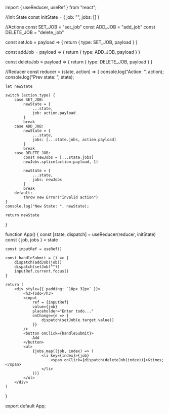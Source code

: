 import { useReducer, useRef } from "react";

//Init State
const initState = {
    job: "",
    jobs: []
}

//Actions
const SET_JOB = "set_job"
const ADD_JOB = "add_job"
const DELETE_JOB = "delete_job"

const setJob = payload => {
    return {
        type: SET_JOB,
        payload
    }
}

const addJob = payload => {
    return {
        type: ADD_JOB,
        payload
    }
}

const deleteJob = payload => {
    return {
        type: DELETE_JOB,
        payload
    }
}


//Reducer
const reducer = (state, action) => {
    console.log("Action: ", action);
    console.log("Prev state: ", state);

    let newState

    switch (action.type) {
        case SET_JOB:
            newState = {
                ...state,
                job: action.payload
            }
            break
        case ADD_JOB:
            newState = {
                ...state,
                jobs: [...state.jobs, action.payload]
            }
            break
        case DELETE_JOB:
            const newJobs = [...state.jobs]
            newJobs.splice(action.payload, 1)

            newState = {
                ...state,
                jobs: newJobs
            }
            break
        default:
            throw new Error("Invalid action")
    }
    console.log("New State: ", newState);

    return newState
}

function App() {
    const [state, dispatch] = useReducer(reducer, initState)
    const { job, jobs } = state

    const inputRef = useRef()

    const handleSubmit = () => {
        dispatch(addJob(job))
        dispatch(setJob(""))
        inputRef.current.focus()
    }

    return (
        <div style={{ padding: `10px 32px` }}>
            <h3>Todo</h3>
            <input
                ref = {inputRef}
                value={job}
                placeholder="Enter todo..."
                onChange={e => {
                    dispatch(setJob(e.target.value))
                }}
            />
            <button onClick={handleSubmit}>
                Add
            </button>
            <ul>
                {jobs.map((job, index) => (
                    <li key={index}>{job}
                        <span onClick={dispatch(deleteJob(index))}>&times;</span>
                    </li>
                ))}
            </ul>
        </div>
    )
}

export default App;
